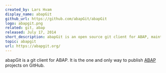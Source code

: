 ```yaml
---
created_by: Lars Hvam
display_name: abapGit
github_url: https://github.com/abapGit/abapGit
logo: abapgit.png
related: git, abap
released: July 17, 2014
short_description: abapGit is an open source git client for ABAP, maintained and built by the community
topic: abapgit
url: https://abapgit.org/
---
```

abapGit is a git client for ABAP. It is the one and only way to publish [ABAP](https://github.com/topics/abap) projects on GitHub.

